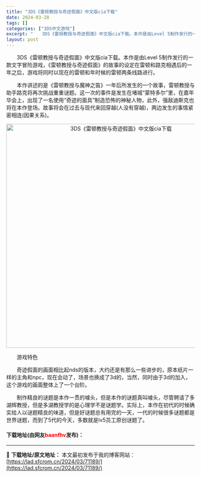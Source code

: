 ```yaml
---
title: "3DS《雷顿教授与奇迹假面》中文版cia下载"
date: 2024-03-28
tags: []
categories: ["3DS中文游戏"]
excerpt: "　　3DS《雷顿教授与奇迹假面》中文版cia下载。本作是由Level 5制作发行的一款文字冒险游戏，《雷顿教授与奇迹假面》的故事的设定在雷顿和路克相遇后的一年之后，游戏将同时以现在的雷顿和年时候的雷顿两条线路进行。 　　本作讲述的是《雷顿教授与魔神之笛》一年后所发生的一个故事，雷顿教授与助手路克将再&hellip;"
layout: post
---
```


 <p>　　3DS《雷顿教授与奇迹假面》中文版cia下载。本作是由Level 5制作发行的一款文字冒险游戏，《雷顿教授与奇迹假面》的故事的设定在雷顿和路克相遇后的一年之后，游戏将同时以现在的雷顿和年时候的雷顿两条线路进行。</p> <p>　　本作讲述的是《雷顿教授与魔神之笛》一年后所发生的一个故事，雷顿教授与助手路克将再次挑战重重谜题。这一次的事件是发生在堵城&ldquo;蒙特多尔&rdquo;里，在嘉年华会上，出现了一名使用&ldquo;奇迹的面具&rdquo;制造恐怖的神秘人物，此外，强敌迪斯克也将在本作登场。故事将会在过去与现代来回穿越(人没有穿越)，两边发生的事情紧密相连(因果关系)。</p> <p align="center"><img align="" border="0" src="https://lad.sfcrom.cn/wp-content/uploads/2024/03/20240328_660548a2095e7.png" width="598" alt="3DS《雷顿教授与奇迹假面》中文版cia下载" /></p> <p>　　游戏特色</p> <p>　　奇迹假面的画面相比起nds的版本，大约还是有那么一些进步的，原本纸片一样的主角和npc，现在会动了，场景也换成了3d的，当然，同时由于3d的加入，这个游戏的画面整体上了一个台阶。</p> <p>　　制作精良的谜题是本作一贯的噱头，但是本作的谜题真叫噱头，尽管聘请了多湖辉教授，但是多湖教授学的是心理学不是谜题学。实际上，本作在初代的时候确实给人以谜题精良的味道，但是好谜题总有用完的一天，一代的时候很多谜题都是世界谜题，而到了5代的今天，多数就是lv5员工原创谜题了。</p> <p><h4>下载地址(由网友<font color="red">baanfhv</font>发布)：</h4></p> 

---
📖 **下载地址/原文地址：** 本文最初发布于我的博客网站：[https://lad.sfcrom.cn/2024/03/71189/](https://lad.sfcrom.cn/2024/03/71189/)

